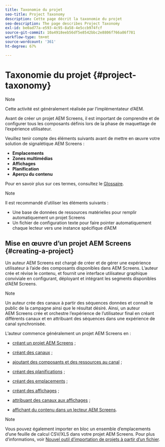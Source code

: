 ```yaml
---
title: Taxonomie du projet
seo-title: Project Taxonomy
description: Cette page décrit la taxonomie du projet
seo-description: The page describes Project Taxonomy
exl-id: be0ad77a-e593-4c95-8a58-4e5ccb974fcf
source-git-commit: 10a4918eeb56df5e8542bbc2e8806f766a86f781
workflow-type: tm+mt
source-wordcount: '361'
ht-degree: 67%

---
```


# Taxonomie du projet {#project-taxonomy}

>[!NOTE]
>
>Cette activité est généralement réalisée par l’implémentateur d’AEM.

Avant de créer un projet AEM Screens, il est important de comprendre et de configurer tous les composants définis lors de la phase de maquettage de l’expérience utilisateur.

Veuillez tenir compte des éléments suivants avant de mettre en œuvre votre solution de signalétique AEM Screens :

* **Emplacements**
* **Zones multimédias**
* **Affichages**
* **Planification**
* **Aperçu du contenu**

Pour en savoir plus sur ces termes, consultez le [Glossaire](https://experienceleague.adobe.com/docs/experience-manager-screens/user-guide/overview/screens-glossary.html?lang=en).

>[!NOTE]
>
>Il est recommandé d’utiliser les éléments suivants :
>
>* Une base de données de ressources matérielles pour remplir automatiquement un projet Screens
>* Un fichier de configuration texte pour faire pointer automatiquement chaque lecteur vers une instance spécifique d’AEM


## Mise en œuvre d’un projet AEM Screens {#creating-a-project}

Un auteur AEM Screens est chargé de créer et de gérer une expérience utilisateur à l’aide des composants disponibles dans AEM Screens. L’auteur crée et révise le contenu, et fournit une interface utilisateur graphique conviviale en configurant, déployant et intégrant les segments disponibles d’AEM Screens.

>[!NOTE]
>
>Un auteur crée des canaux à partir des séquences données et connaît le public de la campagne ainsi que le résultat désiré. Ainsi, un auteur AEM Screens crée et orchestre l’expérience de l’utilisateur final en créant différents canaux et en attribuant des séquences dans une expérience de canal synchronisée.

L’auteur commence généralement un projet AEM Screens en :

* [créant un projet AEM Screens](https://experienceleague.adobe.com/docs/experience-manager-screens/user-guide/authoring/setting-up-projects/creating-a-screens-project.html?lang=en) ;
* [créant des canaux](https://experienceleague.adobe.com/docs/experience-manager-screens/user-guide/authoring/setting-up-projects/managing-channels.html?lang=en) ;
* [ajoutant des composants et des ressources au canal](https://experienceleague.adobe.com/docs/experience-manager-screens/user-guide/authoring/product-features/adding-components-to-a-channel.html?lang=en) ;
* [créant des planifications](https://experienceleague.adobe.com/docs/experience-manager-screens/user-guide/authoring/setting-up-projects/managing-schedules.html?lang=en) ;
* [créant des emplacements](https://experienceleague.adobe.com/docs/experience-manager-screens/user-guide/authoring/setting-up-projects/managing-locations.html?lang=en) ;
* [créant des affichages](https://experienceleague.adobe.com/docs/experience-manager-screens/user-guide/authoring/setting-up-projects/managing-displays.html?lang=en) ;
* [attribuant des canaux aux affichages](https://experienceleague.adobe.com/docs/experience-manager-screens/user-guide/authoring/setting-up-projects/assigning-channels/channel-assignment.html?lang=en) ;

* [affichant du contenu dans un lecteur AEM Screens](https://experienceleague.adobe.com/docs/experience-manager-screens/user-guide/administering/working-with-screens-player.html?lang=en).

>[!NOTE]
>Vous pouvez également importer en bloc un ensemble d’emplacements d’une feuille de calcul CSV/XLS dans votre projet AEM Screens. Pour plus d’informations, voir [Nouvel outil d’importation de projets à partir d’un fichier](https://experienceleague.adobe.com/docs/experience-manager-screens/user-guide/administering/project-importer.html?lang=en).
